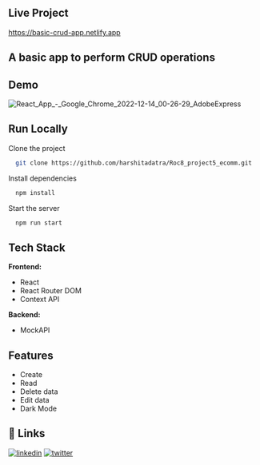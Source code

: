 
## Live Project
  
https://basic-crud-app.netlify.app
## A basic app to perform CRUD operations

## Demo


![React_App_-_Google_Chrome_2022-12-14_00-26-29_AdobeExpress](https://user-images.githubusercontent.com/57798468/208119175-093d6aa2-50e3-4ed1-b0a4-546add8a31de.gif)


## Run Locally

Clone the project

```bash
  git clone https://github.com/harshitadatra/Roc8_project5_ecomm.git
```



Install dependencies

```bash
  npm install
```

Start the server

```bash
  npm run start
```


## Tech Stack

**Frontend:** 

- React
- React Router DOM
- Context API


**Backend:** 
- MockAPI


## Features

- Create
- Read 
- Delete data
- Edit data
- Dark Mode
## 🔗 Links
[![linkedin](https://img.shields.io/badge/linkedin-0A66C2?style=for-the-badge&logo=linkedin&logoColor=white)](https://www.linkedin.com/in/harshit-adatra-777818179/)
[![twitter](https://img.shields.io/badge/twitter-1DA1F2?style=for-the-badge&logo=twitter&logoColor=white)](https://twitter.com/Harshit_Adatra)
